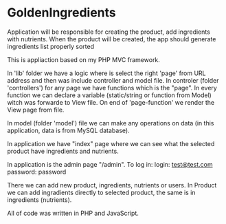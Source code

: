 # GoldenIngredients
Application will be responsible for creating the product, add ingredients with nutrients. When the product will be created, the app should generate ingredients list properly sorted

This is appliaction based on my PHP MVC framework.

In 'lib' folder we have a logic where is select the right 'page' from URL address and then was include controller and model file.
In controler (folder 'controllers') for any page we have functions which is the "page".
In every function we can declare a variable (static/string or function from Model) witch was forwarde to View file.
On end of 'page-function' we render the View page from file.

In model (folder 'model') file we can make any operations on data (in this application, data is from MySQL database).


In application we have "index" page where we can see what the selected product have ingredients and nutrients.

In application is the admin page "/admin". To log in:
login: test@test.com
password: password

There we can add new product, ingredients, nutrients or users.
In Product we can add ingradients directly to selected product, the same is in ingredients (nutrients).

All of code was written in PHP and JavaScript.